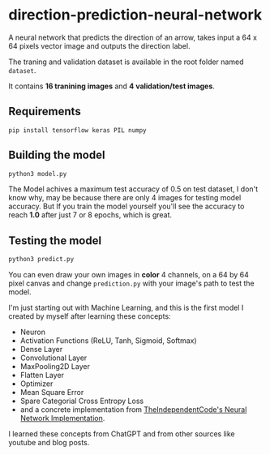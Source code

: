 # direction-prediction-neural-network

A neural network that predicts the direction of an arrow, takes input a 64 x 64 pixels vector image and outputs the direction label.

The traning and validation dataset is available in the root folder named `dataset`.

It contains **16 tranining images** and **4 validation/test images**.

## Requirements
```shell
pip install tensorflow keras PIL numpy
```

## Building the model
```py
python3 model.py
```

The Model achives a maximum test accuracy of 0.5 on test dataset, I don't know why, may be because there are only 4 images for testing model accuracy. But If you train the model yourself you'll see the accuracy to reach **1.0** after just 7 or 8 epochs, which is great.

## Testing the model
```py
python3 predict.py
```

You can even draw your own images in **color** 4 channels, on a 64 by 64 pixel canvas and change `prediction.py` with your image's path to test the model.


I'm just starting out with Machine Learning, and this is the first model I created by myself after learning these concepts:
- Neuron
- Activation Functions (ReLU, Tanh, Sigmoid, Softmax)
- Dense Layer
- Convolutional Layer
- MaxPooling2D Layer
- Flatten Layer
- Optimizer
- Mean Square Error
- Spare Categorial Cross Entropy Loss
- and a concrete implementation from [TheIndependentCode's Neural Network Implementation](https://github.com/TheIndependentCode/Neural-Network).

I learned these concepts from ChatGPT and from other sources like youtube and blog posts.
